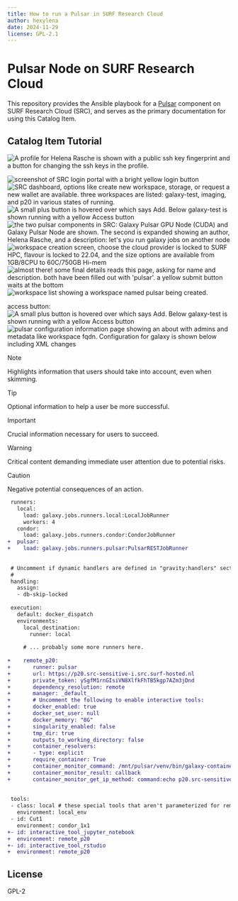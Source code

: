 ```yaml
---
title: How to run a Pulsar in SURF Research Cloud
author: hexylena
date: 2024-11-29
license: GPL-2.1
---
```


# Pulsar Node on SURF Research Cloud

This repository provides the Ansible playbook for a [Pulsar](https://pulsar.readthedocs.io/) component on SURF Research Cloud (SRC), and serves as the primary documentation for using this Catalog Item.


## Catalog Item Tutorial


![A profile for Helena Rasche is shown with a public ssh key fingerprint and a button for changing the ssh keys in the profile.](images/surf9.png)

![screenshot of SRC login portal with a bright yellow login button](images/surf1.png)
![SRC dashboard, options like create new workspace, storage, or request a new wallet are available. three workspaces are listed: galaxy-test, imaging, and p20 in various states of running.](images/surf2.png)
![A small plus button is hovered over which says Add. Below galaxy-test is shown running with a yellow Access button](images/surf3.png)
![the two pulsar components in SRC: Galaxy Pulsar GPU Node (CUDA) and Galaxy Pulsar Node are shown. The second is expanded showing an author, Helena Rasche, and a description: let's you run galaxy jobs on another node](images/surf4.png)
![workspace creation screen, choose the cloud provider is locked to SURF HPC, flavour is locked to 22.04, and the size options are available from 1GB/8CPU to 60C/750GB Hi-mem](images/surf5.png)
![almost there! some final details reads this page, asking for name and description. both have been filled out with 'pulsar'. a yellow submit button waits at the bottom](images/surf6.png)
![workspace list showing a workspace named pulsar being created.](images/surf7.png)


access button:
![A small plus button is hovered over which says Add. Below galaxy-test is shown running with a yellow Access button](images/surf3.png)
![pulsar configuration information page showing an about with admins and metadata like workspace fqdn. Configuration for galaxy is shown below including XML changes](images/surf8.png)



> [!NOTE]  
> Highlights information that users should take into account, even when skimming.

> [!TIP]
> Optional information to help a user be more successful.

> [!IMPORTANT]  
> Crucial information necessary for users to succeed.

> [!WARNING]  
> Critical content demanding immediate user attention due to potential risks.

> [!CAUTION]
> Negative potential consequences of an action.






```diff
 runners:
   local:
     load: galaxy.jobs.runners.local:LocalJobRunner
     workers: 4
   condor:
     load: galaxy.jobs.runners.condor:CondorJobRunner
+  pulsar:
+    load: galaxy.jobs.runners.pulsar:PulsarRESTJobRunner
 
 
 # Uncomment if dynamic handlers are defined in "gravity:handlers" section in galaxy.yml
 #
 handling:
   assign:
   - db-skip-locked
 
 execution:
   default: docker_dispatch
   environments:
     local_destination:
       runner: local
 
     # ... probably some more runners here.
 
+    remote_p20:
+       runner: pulsar
+       url: https://p20.src-sensitive-i.src.surf-hosted.nl
+       private_token: ySgfM1rnGIsiVN8XlfkFhTB5kgp7AZm3jDnd
+       dependency_resolution: remote
+       manager: _default_
+       # Uncomment the following to enable interactive tools:
+       docker_enabled: true
+       docker_set_user: null
+       docker_memory: "8G"
+       singularity_enabled: false
+       tmp_dir: true
+       outputs_to_working_directory: false
+       container_resolvers:
+       - type: explicit
+       require_container: True
+       container_monitor_command: /mnt/pulsar/venv/bin/galaxy-container-monitor
+       container_monitor_result: callback
+       container_monitor_get_ip_method: command:echo p20.src-sensitive-i.src.surf-hosted.nl
 
 
 tools:
 - class: local # these special tools that aren't parameterized for remote execution - expression tools, upload, etc
   environment: local_env
 - id: Cut1
   environment: condor_1x1
+- id: interactive_tool_jupyter_notebook
+  environment: remote_p20
+- id: interactive_tool_rstudio
+  environment: remote_p20
```



## License

GPL-2
